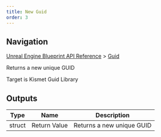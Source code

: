 ```yaml
---
title: New Guid
order: 3
---
```

## Navigation

[Unreal Engine Blueprint API Reference](https://dev.epicgames.com/documentation/en-us/unreal-engine/BlueprintAPI) > [Guid](https://dev.epicgames.com/documentation/en-us/unreal-engine/BlueprintAPI/Guid)

Returns a new unique GUID

Target is Kismet Guid Library

## Outputs

| Type | Name | Description |
| --- | --- | --- |
| struct | Return Value | Returns a new unique GUID |

